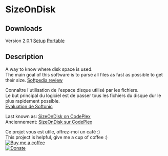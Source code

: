 # SizeOnDisk

## Downloads

Version 2.0.1
[Setup](https://github.com/BeePerNet/SizeOnDisk/releases/download/2.0.0.1/SizeOnDiskSetup.msi)
[Portable](https://github.com/BeePerNet/SizeOnDisk/releases/download/2.0.0.1/SizeOnDiskPortable.zip)

## Description

A way to know where disk space is used.  
The main goal of this software is to parse all files as fast as possible to get their size.
[Softpedia review](https://www.softpedia.com/get/PORTABLE-SOFTWARE/System/File-management/SizeOnDisk-Portable.shtml)

Connaître l'utilisation de l'espace disque utilisé par les fichiers.  
Le but principal du logiciel est de passer tous les fichiers du disque dur le plus rapidement possible.  
[Évaluation de Softonic](https://sizeondisk.fr.softonic.com/?ex=BB-865.0#tab-review)

Last known as: [SizeOnDisk on CodePlex](https://archive.codeplex.com/?p=sizeondisk)  
Anciennement: [SizeOnDisk sur CodePlex](https://archive.codeplex.com/?p=sizeondisk)





Ce projet vous est utile, offrez-moi un café :)  
This project is helpful, give me a cup of coffee :)  
[![Buy me a coffee](https://www.buymeacoffee.com/assets/img/custom_images/purple_img.png)](https://www.buymeacoffee.com/qOW2sheSw)  
[![Donate](https://img.shields.io/badge/Donate-PayPal-green.svg)](https://paypal.me/BeePerNet)
